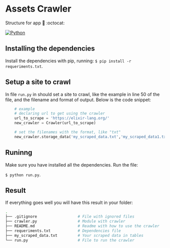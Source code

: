 # Assets Crawler

Structure for app :open_file_folder: :octocat:

[![Python](https://img.shields.io/badge/python-3.6-blue.svg)](https://www.python.org/downloads/release/python-360/)

## Installing the dependencies

Install the dependencies with pip, running:
`$ pip install -r requeriments.txt`.

## Setup a site to crawl

In file `run.py` in should set a site to crawl, like the example in line 50 of the file, and the filename and format of output. Below is the code snippet:

```python
    # example
    # declaring url to get using the crawler
    url_to_scrape = 'https://elixir-lang.org/'
    new_crawler = Crawler(url_to_scrape)

    # set the filenames with the format, like "txt"
    new_crawler.storage_data('my_scraped_data.txt','my_scraped_data1.txt')

```

## Runinng

Make sure you have installed all the dependencies. Run the file:

`$ python run.py`.

## Result

If everything goes well you will have this result in your folder:

```bash
.
├── .gitignore                  # File with ignored files
├── crawler.py                  # Module with crawler
├── README.md                   # Readme with how to use the crawler
├── requeriments.txt            # Dependencies file
├── my_scraped_data.txt         # Your scraped data in tables
└── run.py                      # File to run the crawler
```
